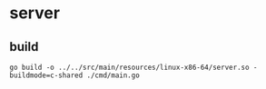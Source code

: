 # server
## build
`go build -o ../../src/main/resources/linux-x86-64/server.so -buildmode=c-shared ./cmd/main.go`
